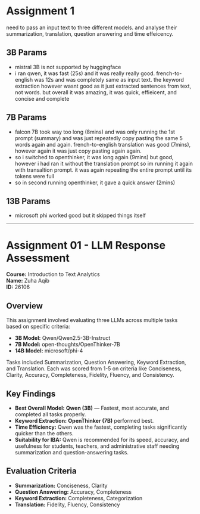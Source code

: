 # Assignment 1
need to pass an input text to three different models. and analyse their summarization, translation, question answering and time effeicency. 

## 3B Params
- mistral 3B is not supported by huggingface
- i ran qwen, it was fast (25s) and it was really really good. french-to-english was 12s and was completely same as input text. the keyword extraction however wasnt good as it just extracted sentences from text, not words. but overall it was amazing, it was quick, effieicent, and concise and complete

## 7B Params
- falcon 7B took way too long (8mins) and was only running the 1st prompt (summary) and was just repeatedly copy pasting the same 5 words again and again. french-to-english translation was good (7mins), however again it was just copy pasting again again.
- so i switched to openthinker, it was long again (9mins) but good, however i had ran it without the translation prompt so im running it again with transaltion prompt. it was again repeating the entire prompt until its tokens were full
- so in second running openthinker, it gave a quick answer (2mins)

## 13B Params
- microsoft phi worked good but it skipped things itself

---

# Assignment 01 - LLM Response Assessment

**Course:** Introduction to Text Analytics  
**Name:** Zuha Aqib  
**ID:** 26106  

## Overview
This assignment involved evaluating three LLMs across multiple tasks based on specific criteria:

- **3B Model:** Qwen/Qwen2.5-3B-Instruct
- **7B Model:** open-thoughts/OpenThinker-7B
- **14B Model:** microsoft/phi-4

Tasks included Summarization, Question Answering, Keyword Extraction, and Translation. Each was scored from 1-5 on criteria like Conciseness, Clarity, Accuracy, Completeness, Fidelity, Fluency, and Consistency.

## Key Findings
- **Best Overall Model:** **Qwen (3B)** — Fastest, most accurate, and completed all tasks properly.
- **Keyword Extraction:** **OpenThinker (7B)** performed best.
- **Time Efficiency:** Qwen was the fastest, completing tasks significantly quicker than the others.
- **Suitability for IBA:** Qwen is recommended for its speed, accuracy, and usefulness for students, teachers, and administrative staff needing summarization and question-answering tasks.

## Evaluation Criteria
- **Summarization:** Conciseness, Clarity
- **Question Answering:** Accuracy, Completeness
- **Keyword Extraction:** Completeness, Categorization
- **Translation:** Fidelity, Fluency, Consistency

